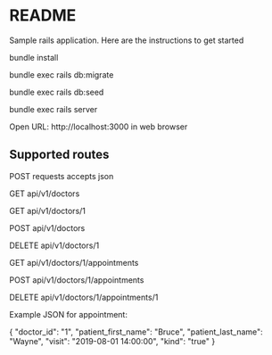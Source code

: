 # README

Sample rails application. Here are the instructions to get started

bundle install

bundle exec rails db:migrate

bundle exec rails db:seed

bundle exec rails server

Open URL: http://localhost:3000 in web browser

## Supported routes

POST requests accepts json

GET api/v1/doctors

GET api/v1/doctors/1

POST api/v1/doctors

DELETE api/v1/doctors/1

GET api/v1/doctors/1/appointments

POST api/v1/doctors/1/appointments

DELETE api/v1/doctors/1/appointments/1

Example JSON for appointment:

{
	"doctor_id": "1",
	"patient_first_name": "Bruce",
	"patient_last_name": "Wayne",
	"visit": "2019-08-01 14:00:00",
	"kind": "true"
}

